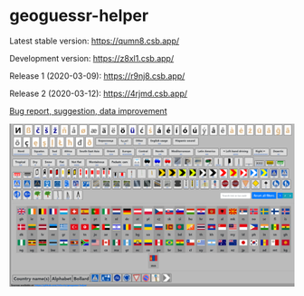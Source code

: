 # geoguessr-helper

Latest stable version: https://qumn8.csb.app/

Development version: https://z8xl1.csb.app/

Release 1 (2020-03-09): https://r9nj8.csb.app/

Release 2 (2020-03-12): https://4rjmd.csb.app/

[Bug report, suggestion, data improvement](https://github.com/infocris/geoguessr-helper/issues)

![preview image][preview]

[preview]: https://raw.githubusercontent.com/infocris/geoguessr-helper/dev/images/preview.png "Preview image"
